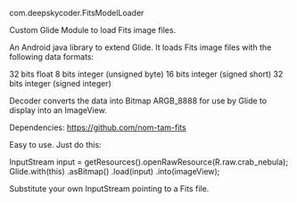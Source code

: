 com.deepskycoder.FitsModelLoader

Custom Glide Module to load Fits image files.

An Android java library to extend Glide.
It loads Fits image files
with the following data formats:

32 bits float
8 bits  integer (unsigned byte)
16 bits integer (signed short)
32 bits integer (signed integer)

Decoder converts the data into Bitmap ARGB_8888
for use by Glide to display into an ImageView.

Dependencies:
https://github.com/nom-tam-fits

Easy to use. Just do this:

InputStream input = getResources().openRawResource(R.raw.crab_nebula);
Glide.with(this)
.asBitmap()
.load(input)
.into(imageView);

Substitute your own InputStream pointing to a Fits file.
